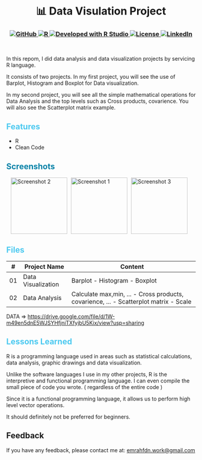 
<h1 align="center">
<br>
📊  Data Visulation Project 
</h1>

<h3 align="center">
  <a class="header-badge" target="_blank" href="https://github.com/EmrahFidan">
    <img alt="GitHub" src="https://img.shields.io/badge/GitHub-white.svg?logo=github&style=social"/>
  </a>
  <a href="https://img.shields.io/badge/Language-R-orange.svg" target="_blank">
  <img alt="R" src="https://img.shields.io/badge/Language-R-orange.svg"/>
</a>
<a href="https://www.rstudio.com/" target="_blank">
  <img alt="Developed with R Studio" src="https://img.shields.io/badge/Developed%20with-R%20Studio-purple"/>
</a>
  <a class="header-badge" target="_blank" href="https://github.com/EmrahFidan/Data_Manipulation/blob/main/LICENSE">
    <img alt="License" src="https://img.shields.io/github/license/PritamSarbajna/tourism-website?color=darkblue"/>
  </a>
  <a class="header-badge" target="_blank" href="https://www.linkedin.com/in/emrah-fidann/" >
    <img alt="LinkedIn" src="https://img.shields.io/badge/LinkedIn-blue.svg?logo=linkedin&style=social"/>
  </a>
</h3>
<br>

In this repom, I did data analysis and data visualization projects by servicing R language.

It consists of two projects. In my first project, you will see the use of Barplot, Histogram and Boxplot for Data visualization. 

In my second project, you will see all the simple mathematical operations for Data Analysis and the top levels such as Cross products, covarience. You will also see the Scatterplot matrix example.

<h2 style="color: #4cc9f0;"> Features </h1>

- R 
- Clean Code 

<h2 style="color: #0081a7;"> Screenshots </h2>

<div style="display: flex; justify-content: center;">
<img src="https://github.com/EmrahFidan/educationApp/assets/114583209/70738a5c-12d9-4b03-ab4c-ebfa82351c7c" alt="Screenshot 2" width="150" style="margin-right: 10px;" />
    <img src="https://github.com/EmrahFidan/educationApp/assets/114583209/9c32f446-663d-45a9-8fb2-d72a5337909a" alt="Screenshot 1" width="150" style="margin-right: 10px;" />
    <img src="https://github.com/EmrahFidan/educationApp/assets/114583209/53dc5cd9-5131-4aa8-8165-5e1a59c88da0" alt="Screenshot 3" width="150" style="margin-right: 10px;" />

</div>

<h2 style="color: #4cc9f0;"> Files </h1>

|  #  | Project Name     | Content     |
| :-: | ---------------- | ----------- |
| 01  | Data Visualization | Barplot - Histogram - Boxplot |
| 02  | Data Analysis | Calculate max,min, ... - Cross products, covarience, ...  - Scatterplot matrix - Scale |

DATA => https://drive.google.com/file/d/1W-m49en5dnE5WJSYHfjniTXfyjbU5Kix/view?usp=sharing

<h2 style="color: #4cc9f0;"> Lessons Learned </h1>

R is a programming language used in areas such as statistical calculations, data analysis, graphic drawings and data visualization. 

Unlike the software languages I use in my other projects, R is the interpretive and functional programming language. I can even compile the small piece of code you wrote. ( regardless of the entire code ) 

Since it is a functional programming language, it allows us to perform high level vector operations. 

It should definitely not be preferred for beginners.

## Feedback

If you have any feedback, please contact me at: emrahfdn.work@gmail.com


